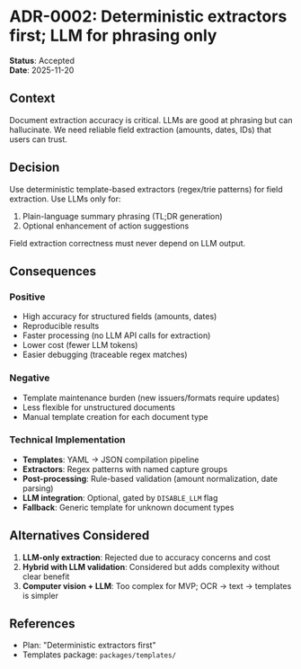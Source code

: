 # ADR-0002: Deterministic extractors first; LLM for phrasing only

**Status**: Accepted  
**Date**: 2025-11-20

## Context

Document extraction accuracy is critical. LLMs are good at phrasing but can hallucinate. We need reliable field extraction (amounts, dates, IDs) that users can trust.

## Decision

Use deterministic template-based extractors (regex/trie patterns) for field extraction. Use LLMs only for:
1. Plain-language summary phrasing (TL;DR generation)
2. Optional enhancement of action suggestions

Field extraction correctness must never depend on LLM output.

## Consequences

### Positive
- High accuracy for structured fields (amounts, dates)
- Reproducible results
- Faster processing (no LLM API calls for extraction)
- Lower cost (fewer LLM tokens)
- Easier debugging (traceable regex matches)

### Negative
- Template maintenance burden (new issuers/formats require updates)
- Less flexible for unstructured documents
- Manual template creation for each document type

### Technical Implementation
- **Templates**: YAML → JSON compilation pipeline
- **Extractors**: Regex patterns with named capture groups
- **Post-processing**: Rule-based validation (amount normalization, date parsing)
- **LLM integration**: Optional, gated by `DISABLE_LLM` flag
- **Fallback**: Generic template for unknown document types

## Alternatives Considered

1. **LLM-only extraction**: Rejected due to accuracy concerns and cost
2. **Hybrid with LLM validation**: Considered but adds complexity without clear benefit
3. **Computer vision + LLM**: Too complex for MVP; OCR → text → templates is simpler

## References

- Plan: "Deterministic extractors first"
- Templates package: `packages/templates/`

